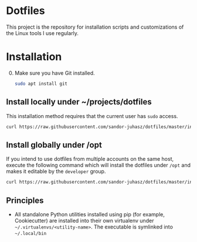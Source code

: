 # Dotfiles

This project is the repository for installation scripts and customizations of the Linux tools I use regularly.

# Installation
0. Make sure you have Git installed.

   ```bash
   sudo apt install git
   ```

## Install locally under ~/projects/dotfiles

   This installation method requires that the current user has `sudo` access.

   ```bash
   curl https://raw.githubusercontent.com/sandor-juhasz/dotfiles/master/install-local.sh | bash -s
   ```

## Install globally under /opt

  If you intend to use dotfiles from multiple accounts on the same host,
  execute the following command which will install the dotfiles under `/opt` and
  makes it editable by the `developer` group.
  
  ```bash
  curl https://raw.githubusercontent.com/sandor-juhasz/dotfiles/master/install-global.sh | bash -s
  ```
  
## Principles

- All standalone Python utilities installed using pip (for example, Cookiecutter)
  are installed into their own virtualenv under `~/.virtualenvs/<utility-name>`.
  The executable is symlinked into `~/.local/bin`
